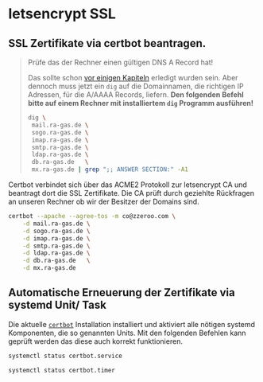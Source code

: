 # letsencrypt SSL
## SSL Zertifikate via certbot beantragen.

> Prüfe das der Rechner einen gültigen DNS A Record hat!
>
> Das sollte schon [vor einigen Kapiteln](./ch01-01-Vorbereitungen-DNS.html) erledigt wurden sein. Aber dennoch muss jetzt ein `dig` auf die Domainnamen, die richtigen IP Adressen, für die A/AAAA Records, liefern. **Den folgenden Befehl bitte auf einem Rechner mit installiertem `dig` Programm ausführen!**
>
> ```bash
> dig \
>  mail.ra-gas.de \
>  sogo.ra-gas.de \
>  imap.ra-gas.de \
>  smtp.ra-gas.de \
>  ldap.ra-gas.de \
>  db.ra-gas.de   \
>  mx.ra-gas.de | grep ";; ANSWER SECTION:" -A1
> ```

Certbot verbindet sich über das ACME2 Protokoll zur letsencrypt CA und beantragt dort die SSL Zertifikate. Die CA prüft durch geziehlte Rückfragen an unseren Rechner ob wir der Besitzer der Domains sind.

```bash
certbot --apache --agree-tos -m co@zzeroo.com \
    -d mail.ra-gas.de \
    -d sogo.ra-gas.de \
    -d imap.ra-gas.de \
    -d smtp.ra-gas.de \
    -d ldap.ra-gas.de \
    -d db.ra-gas.de   \
    -d mx.ra-gas.de
```


## Automatische Erneuerung der Zertifikate via systemd Unit/ Task

Die aktuelle [`certbot`][certbot] Installation installiert und aktiviert alle nötigen systemd Komponenten, die so genannten Units. Mit den folgenden Befehlen kann geprüft werden das diese auch korrekt funktionieren.

```bash
systemctl status certbot.service
```

```bash
systemctl status certbot.timer
```

[letsencrypt]: https://letsencrypt.org
[letsencrypt-manual]: https://letsencrypt.org/getting-started/
[certbot]: https://certbot.eff.org/
